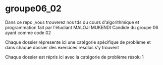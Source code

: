 # groupe06_02
Dans ce repo ,vous trouverez nos tds du cours d'algorithmique et programmation fait par l'étudiant MALOJI MUKENDI Candide du groupe 06 ayant comme code 02


Chaque dossier répresente ici une catégorie spécifique de problème et dans chaque dossier des exercices resolus s'y trouvent 


Chaque dossier est répris ici avec la catégorie de problème résolu 
1

